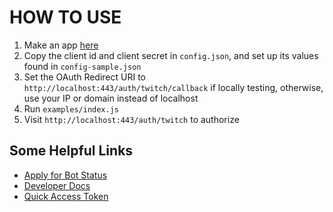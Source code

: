 # HOW TO USE

1. Make an app [here](https://dev.twitch.tv/dashboard/apps)
2. Copy the client id and client secret in `config.json`, and set up its values found in `config-sample.json`
3. Set the OAuth Redirect URI to `http://localhost:443/auth/twitch/callback` if locally testing, otherwise, use your IP or domain instead of localhost
4. Run `examples/index.js`
5. Visit `http://localhost:443/auth/twitch` to authorize

## Some Helpful Links

* [Apply for Bot Status](https://docs.google.com/forms/d/e/1FAIpQLSetA-IgasmoOdj1wDiev2Vcch9hu79M_AsRSkR0b94qrUwbIw/viewform)
* [Developer Docs](https://dev.twitch.tv/get-started)
* [Quick Access Token](http://twitchapps.com/tmi/)
